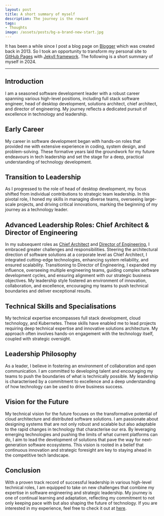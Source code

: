 ```yaml
---
layout: post
title: A short summary of myself
description: The journey is the reward
tags: 
- Thoughts
image: /assets/posts/bg-a-brand-new-start.jpg
---
```


It has been a while since I post a blog page on [Blogger](https://elvishsu66.blogspot.com) which was created back in 2013. So I took an opportunity to transform my personal site to [GitHub Pages](https://pages.github.com/) with [Jekyll framework](https://jekyllrb.com/). The following is a short summary of myself in 2024.

---

## Introduction

I am a seasoned software development leader with a robust career spanning various high-level positions, including full stack software engineer, head of desktop development, solutions architect, chief architect, and director of engineering. My journey reflects a dedicated pursuit of excellence in technology and leadership.

## Early Career

My career in software development began with hands-on roles that provided me with extensive experience in coding, system design, and problem-solving. These formative years laid the groundwork for my future endeavours in tech leadership and set the stage for a deep, practical understanding of technology development.

## Transition to Leadership

As I progressed to the role of head of desktop development, my focus shifted from individual contributions to strategic team leadership. In this pivotal role, I honed my skills in managing diverse teams, overseeing large-scale projects, and driving critical innovations, marking the beginning of my journey as a technology leader.

## Advanced Leadership Roles: Chief Architect & Director of Engineering

In my subsequent roles as [Chief Architect](https://www.linkedin.com/company/numeus) and [Director of Engineering](https://www.linkedin.com/company/forteus/), I embraced greater challenges and responsibilities. Steering the architectural direction of software solutions at a corporate level as Chief Architect, I integrated cutting-edge technologies, enhancing system reliability, and ensured scalability. Transitioning to Director of Engineering, I expanded my influence, overseeing multiple engineering teams, guiding complex software development cycles, and ensuring alignment with our strategic business objectives. My leadership style fostered an environment of innovation, collaboration, and excellence, encouraging my teams to push technical boundaries and deliver exceptional results.

## Technical Skills and Specialisations

My technical expertise encompasses full stack development, cloud technology, and Kubernetes. These skills have enabled me to lead projects requiring deep technical expertise and innovative solutions architecture. My approach often involves hands-on engagement with the technology itself, coupled with strategic oversight.

## Leadership Philosophy

As a leader, I believe in fostering an environment of collaboration and open communication. I am committed to developing talent and encouraging my teams to push the boundaries of what is technically possible. My leadership is characterised by a commitment to excellence and a deep understanding of how technology can be used to drive business success.

## Vision for the Future

My technical vision for the future focuses on the transformative potential of cloud architecture and distributed software solutions. I am passionate about designing systems that are not only robust and scalable but also adaptable to the rapid changes in technology that characterise our era. By leveraging emerging technologies and pushing the limits of what current platforms can do, I aim to lead the development of solutions that pave the way for next-generation software ecosystems. This vision is rooted in a belief that continuous innovation and strategic foresight are key to staying ahead in the competitive tech landscape.

## Conclusion

With a proven track record of successful leadership in various high-level technical roles, I am equipped to take on new challenges that combine my expertise in software engineering and strategic leadership. My journey is one of continual learning and adaptation, reflecting my commitment to not only keeping pace with but also shaping the future of technology. If you are interested in my experience, feel free to check it out at [here](/about).
